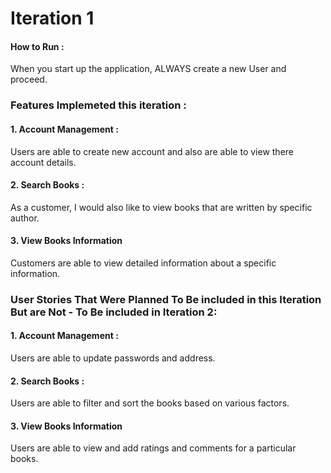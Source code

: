 ﻿# Iteration 1

#### How to Run :
When you start up the application, ALWAYS create a new User and proceed. 

### Features Implemeted  this iteration :

#### 1. Account Management :
Users are able to create new account and also are able to view there account details. 

#### 2. Search Books :
As a customer, I would also like to view books that are written by specific author.

#### 3. View Books Information
Customers are able to view detailed information about a specific information. 

### User Stories That Were Planned To Be included in this Iteration But are Not - To Be included in Iteration 2:

#### 1. Account Management :
Users are able to update passwords and address. 

#### 2. Search Books :
Users are able to filter and sort the books based on various factors. 

#### 3. View Books Information
Users are able to view and add ratings and comments for a particular books.








